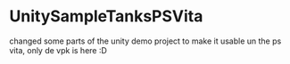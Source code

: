 # UnitySampleTanksPSVita
changed some parts of the unity demo project to make it usable un the ps vita, only de vpk is here :D
